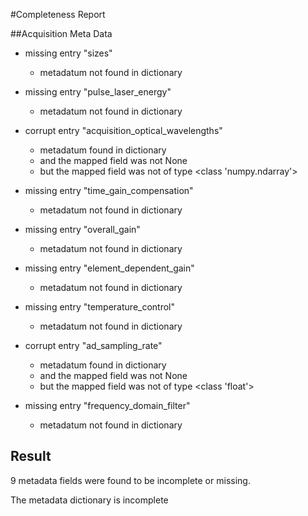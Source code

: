 #Completeness Report

##Acquisition Meta Data

* missing entry "sizes"
  * metadatum not found in dictionary

* missing entry "pulse_laser_energy"
  * metadatum not found in dictionary

* corrupt entry "acquisition_optical_wavelengths"
  * metadatum found in dictionary
  * and the mapped field was not None
  * but the mapped field was not of type <class 'numpy.ndarray'>

* missing entry "time_gain_compensation"
  * metadatum not found in dictionary

* missing entry "overall_gain"
  * metadatum not found in dictionary

* missing entry "element_dependent_gain"
  * metadatum not found in dictionary

* missing entry "temperature_control"
  * metadatum not found in dictionary

* corrupt entry "ad_sampling_rate"
  * metadatum found in dictionary
  * and the mapped field was not None
  * but the mapped field was not of type <class 'float'>

* missing entry "frequency_domain_filter"
  * metadatum not found in dictionary

## Result

9 metadata fields were found to be incomplete or missing.

The metadata dictionary is incomplete
